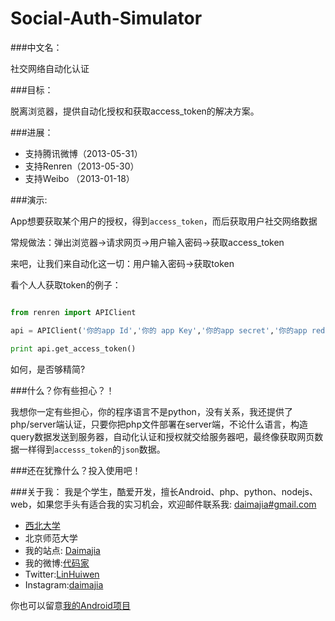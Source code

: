 Social-Auth-Simulator
===============

###中文名：

社交网络自动化认证

###目标：

脱离浏览器，提供自动化授权和获取access_token的解决方案。

###进展：

*	支持腾讯微博（2013-05-31）
*	支持Renren（2013-05-30）
*	支持Weibo （2013-01-18）

###演示:

App想要获取某个用户的授权，得到`access_token`，而后获取用户社交网络数据

常规做法：弹出浏览器->请求网页->用户输入密码->获取access_token

来吧，让我们来自动化这一切：用户输入密码->获取token

看个人人获取token的例子：

```python

from renren import APIClient

api = APIClient('你的app Id','你的 app Key','你的app secret','你的app redirect uri','人人账号','人人密码')

print api.get_access_token()

```

如何，是否够精简?

###什么？你有些担心？！

我想你一定有些担心，你的程序语言不是python，没有关系，我还提供了php/server端认证，只要你把php文件部署在server端，不论什么语言，构造query数据发送到服务器，自动化认证和授权就交给服务器吧，最终像获取网页数据一样得到`accesss_token`的`json`数据。


###还在犹豫什么？投入使用吧！

###关于我：
我是个学生，酷爱开发，擅长Android、php、python、nodejs、web，如果您手头有适合我的实习机会，欢迎邮件联系我:  [daimajia#gmail.com](mailto:daimajia@gmail.com)

*	[西北大学](http://zh.wikipedia.org/wiki/%E8%A5%BF%E5%8C%97%E5%A4%A7%E5%AD%A6_(%E4%B8%AD%E5%9B%BD))
*	北京师范大学
*	我的站点: [Daimajia](http://www.zhan-dui.com)
*	我的微博:[代码家](http://weibo.com/daimajia)
*	Twitter:[LinHuiwen](http://twitter.com/LinHuiwen)
*	Instagram:[daimajia](http://instagram.com/daimajia)

你也可以留意[我的Android项目](https://github.com/xuanqinanhai/little-bear-dictionary)









